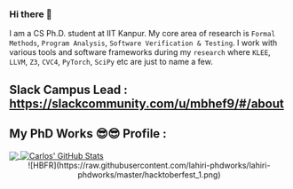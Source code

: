 ### Hi there 👋

I am a CS Ph.D. student at IIT Kanpur. My core area of research is `Formal Methods`, `Program Analysis`, `Software Verification & Testing`. I work with various tools
and software frameworks during my `research` where `KLEE`, `LLVM`, `Z3`, `CVC4`, `PyTorch`, `SciPy` etc are just to name a few. 

## Slack Campus Lead : https://slackcommunity.com/u/mbhef9/#/about 

## My PhD Works 😎😎 Profile :
<a href="https://github.com/lahiri-phdworks/lahiri-phdworks/">
  <img align="center" src="https://github-readme-stats.vercel.app/api/top-langs/?username=caballerog&hide=java,html&title_color=ffffff&text_color=c9cacc&icon_color=2bbc8a&bg_color=1d1f21" />
</a>
<a href="https://github.com/lahiri-phdworks/lahiri-phdworks/">
  <img align="center" src="https://github-readme-stats.vercel.app/api?username=caballerog&show_icons=true&line_height=27&count_private=true&title_color=ffffff&text_color=c9cacc&icon_color=2bbc8a&bg_color=1d1f21" alt="Carlos' GitHub Stats" />
</a>

<div align="center">
![HBFR](https://raw.githubusercontent.com/lahiri-phdworks/lahiri-phdworks/master/hacktoberfest_1.png)
</div>
